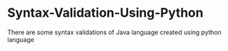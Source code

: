 # Syntax-Validation-Using-Python
There are some syntax validations  of Java language created using python language
